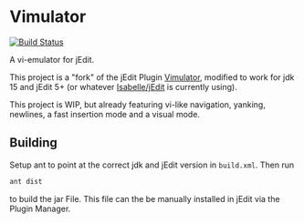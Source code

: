 # Vimulator
[![Build Status](https://travis-ci.com/nielstron/vimulator.svg?branch=master)](https://travis-ci.com/nielstron/vimulator)

A vi-emulator for jEdit.

This project is a "fork" of the jEdit Plugin [Vimulator](plugins.jedit.org/plugins/?Vimulator),
modified to work for jdk 15 and jEdit 5+ (or whatever [Isabelle/jEdit](https://isabelle.in.tum.de/) is currently using).

This project is WIP, but already featuring vi-like navigation, yanking, newlines, a fast insertion mode and a visual mode.

## Building

Setup ant to point at the correct jdk and jEdit version in `build.xml`.
Then run
```bash
ant dist
```

to build the jar File.
This file can the be manually installed in jEdit via the Plugin Manager.
